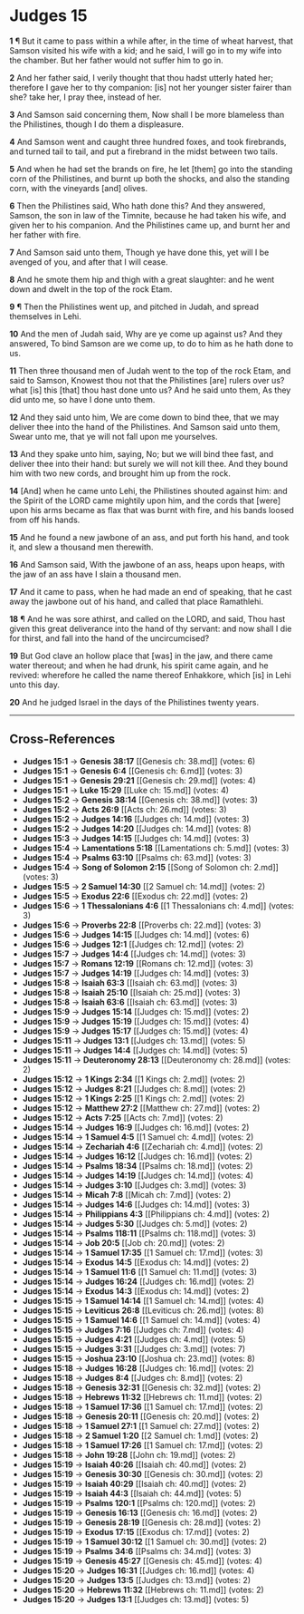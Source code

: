 # Judges 15

**1** ¶ But it came to pass within a while after, in the time of wheat harvest, that Samson visited his wife with a kid; and he said, I will go in to my wife into the chamber. But her father would not suffer him to go in.

**2** And her father said, I verily thought that thou hadst utterly hated her; therefore I gave her to thy companion: [is] not her younger sister fairer than she? take her, I pray thee, instead of her.

**3** And Samson said concerning them, Now shall I be more blameless than the Philistines, though I do them a displeasure.

**4** And Samson went and caught three hundred foxes, and took firebrands, and turned tail to tail, and put a firebrand in the midst between two tails.

**5** And when he had set the brands on fire, he let [them] go into the standing corn of the Philistines, and burnt up both the shocks, and also the standing corn, with the vineyards [and] olives.

**6** Then the Philistines said, Who hath done this? And they answered, Samson, the son in law of the Timnite, because he had taken his wife, and given her to his companion. And the Philistines came up, and burnt her and her father with fire.

**7** And Samson said unto them, Though ye have done this, yet will I be avenged of you, and after that I will cease.

**8** And he smote them hip and thigh with a great slaughter: and he went down and dwelt in the top of the rock Etam.

**9** ¶ Then the Philistines went up, and pitched in Judah, and spread themselves in Lehi.

**10** And the men of Judah said, Why are ye come up against us? And they answered, To bind Samson are we come up, to do to him as he hath done to us.

**11** Then three thousand men of Judah went to the top of the rock Etam, and said to Samson, Knowest thou not that the Philistines [are] rulers over us? what [is] this [that] thou hast done unto us? And he said unto them, As they did unto me, so have I done unto them.

**12** And they said unto him, We are come down to bind thee, that we may deliver thee into the hand of the Philistines. And Samson said unto them, Swear unto me, that ye will not fall upon me yourselves.

**13** And they spake unto him, saying, No; but we will bind thee fast, and deliver thee into their hand: but surely we will not kill thee. And they bound him with two new cords, and brought him up from the rock.

**14** [And] when he came unto Lehi, the Philistines shouted against him: and the Spirit of the LORD came mightily upon him, and the cords that [were] upon his arms became as flax that was burnt with fire, and his bands loosed from off his hands.

**15** And he found a new jawbone of an ass, and put forth his hand, and took it, and slew a thousand men therewith.

**16** And Samson said, With the jawbone of an ass, heaps upon heaps, with the jaw of an ass have I slain a thousand men.

**17** And it came to pass, when he had made an end of speaking, that he cast away the jawbone out of his hand, and called that place Ramathlehi.

**18** ¶ And he was sore athirst, and called on the LORD, and said, Thou hast given this great deliverance into the hand of thy servant: and now shall I die for thirst, and fall into the hand of the uncircumcised?

**19** But God clave an hollow place that [was] in the jaw, and there came water thereout; and when he had drunk, his spirit came again, and he revived: wherefore he called the name thereof Enhakkore, which [is] in Lehi unto this day.

**20** And he judged Israel in the days of the Philistines twenty years.

---

## Cross-References

- **Judges 15:1** → **Genesis 38:17** [[Genesis ch: 38.md]] (votes: 6)
- **Judges 15:1** → **Genesis 6:4** [[Genesis ch: 6.md]] (votes: 3)
- **Judges 15:1** → **Genesis 29:21** [[Genesis ch: 29.md]] (votes: 4)
- **Judges 15:1** → **Luke 15:29** [[Luke ch: 15.md]] (votes: 4)
- **Judges 15:2** → **Genesis 38:14** [[Genesis ch: 38.md]] (votes: 3)
- **Judges 15:2** → **Acts 26:9** [[Acts ch: 26.md]] (votes: 3)
- **Judges 15:2** → **Judges 14:16** [[Judges ch: 14.md]] (votes: 3)
- **Judges 15:2** → **Judges 14:20** [[Judges ch: 14.md]] (votes: 8)
- **Judges 15:3** → **Judges 14:15** [[Judges ch: 14.md]] (votes: 3)
- **Judges 15:4** → **Lamentations 5:18** [[Lamentations ch: 5.md]] (votes: 3)
- **Judges 15:4** → **Psalms 63:10** [[Psalms ch: 63.md]] (votes: 3)
- **Judges 15:4** → **Song of Solomon 2:15** [[Song of Solomon ch: 2.md]] (votes: 3)
- **Judges 15:5** → **2 Samuel 14:30** [[2 Samuel ch: 14.md]] (votes: 2)
- **Judges 15:5** → **Exodus 22:6** [[Exodus ch: 22.md]] (votes: 2)
- **Judges 15:6** → **1 Thessalonians 4:6** [[1 Thessalonians ch: 4.md]] (votes: 3)
- **Judges 15:6** → **Proverbs 22:8** [[Proverbs ch: 22.md]] (votes: 3)
- **Judges 15:6** → **Judges 14:15** [[Judges ch: 14.md]] (votes: 6)
- **Judges 15:6** → **Judges 12:1** [[Judges ch: 12.md]] (votes: 2)
- **Judges 15:7** → **Judges 14:4** [[Judges ch: 14.md]] (votes: 3)
- **Judges 15:7** → **Romans 12:19** [[Romans ch: 12.md]] (votes: 3)
- **Judges 15:7** → **Judges 14:19** [[Judges ch: 14.md]] (votes: 3)
- **Judges 15:8** → **Isaiah 63:3** [[Isaiah ch: 63.md]] (votes: 3)
- **Judges 15:8** → **Isaiah 25:10** [[Isaiah ch: 25.md]] (votes: 3)
- **Judges 15:8** → **Isaiah 63:6** [[Isaiah ch: 63.md]] (votes: 3)
- **Judges 15:9** → **Judges 15:14** [[Judges ch: 15.md]] (votes: 2)
- **Judges 15:9** → **Judges 15:19** [[Judges ch: 15.md]] (votes: 4)
- **Judges 15:9** → **Judges 15:17** [[Judges ch: 15.md]] (votes: 4)
- **Judges 15:11** → **Judges 13:1** [[Judges ch: 13.md]] (votes: 5)
- **Judges 15:11** → **Judges 14:4** [[Judges ch: 14.md]] (votes: 5)
- **Judges 15:11** → **Deuteronomy 28:13** [[Deuteronomy ch: 28.md]] (votes: 2)
- **Judges 15:12** → **1 Kings 2:34** [[1 Kings ch: 2.md]] (votes: 2)
- **Judges 15:12** → **Judges 8:21** [[Judges ch: 8.md]] (votes: 2)
- **Judges 15:12** → **1 Kings 2:25** [[1 Kings ch: 2.md]] (votes: 2)
- **Judges 15:12** → **Matthew 27:2** [[Matthew ch: 27.md]] (votes: 2)
- **Judges 15:12** → **Acts 7:25** [[Acts ch: 7.md]] (votes: 2)
- **Judges 15:14** → **Judges 16:9** [[Judges ch: 16.md]] (votes: 2)
- **Judges 15:14** → **1 Samuel 4:5** [[1 Samuel ch: 4.md]] (votes: 2)
- **Judges 15:14** → **Zechariah 4:6** [[Zechariah ch: 4.md]] (votes: 2)
- **Judges 15:14** → **Judges 16:12** [[Judges ch: 16.md]] (votes: 2)
- **Judges 15:14** → **Psalms 18:34** [[Psalms ch: 18.md]] (votes: 2)
- **Judges 15:14** → **Judges 14:19** [[Judges ch: 14.md]] (votes: 4)
- **Judges 15:14** → **Judges 3:10** [[Judges ch: 3.md]] (votes: 3)
- **Judges 15:14** → **Micah 7:8** [[Micah ch: 7.md]] (votes: 2)
- **Judges 15:14** → **Judges 14:6** [[Judges ch: 14.md]] (votes: 3)
- **Judges 15:14** → **Philippians 4:3** [[Philippians ch: 4.md]] (votes: 2)
- **Judges 15:14** → **Judges 5:30** [[Judges ch: 5.md]] (votes: 2)
- **Judges 15:14** → **Psalms 118:11** [[Psalms ch: 118.md]] (votes: 3)
- **Judges 15:14** → **Job 20:5** [[Job ch: 20.md]] (votes: 2)
- **Judges 15:14** → **1 Samuel 17:35** [[1 Samuel ch: 17.md]] (votes: 3)
- **Judges 15:14** → **Exodus 14:5** [[Exodus ch: 14.md]] (votes: 2)
- **Judges 15:14** → **1 Samuel 11:6** [[1 Samuel ch: 11.md]] (votes: 3)
- **Judges 15:14** → **Judges 16:24** [[Judges ch: 16.md]] (votes: 2)
- **Judges 15:14** → **Exodus 14:3** [[Exodus ch: 14.md]] (votes: 2)
- **Judges 15:15** → **1 Samuel 14:14** [[1 Samuel ch: 14.md]] (votes: 4)
- **Judges 15:15** → **Leviticus 26:8** [[Leviticus ch: 26.md]] (votes: 8)
- **Judges 15:15** → **1 Samuel 14:6** [[1 Samuel ch: 14.md]] (votes: 4)
- **Judges 15:15** → **Judges 7:16** [[Judges ch: 7.md]] (votes: 4)
- **Judges 15:15** → **Judges 4:21** [[Judges ch: 4.md]] (votes: 5)
- **Judges 15:15** → **Judges 3:31** [[Judges ch: 3.md]] (votes: 7)
- **Judges 15:15** → **Joshua 23:10** [[Joshua ch: 23.md]] (votes: 8)
- **Judges 15:18** → **Judges 16:28** [[Judges ch: 16.md]] (votes: 2)
- **Judges 15:18** → **Judges 8:4** [[Judges ch: 8.md]] (votes: 2)
- **Judges 15:18** → **Genesis 32:31** [[Genesis ch: 32.md]] (votes: 2)
- **Judges 15:18** → **Hebrews 11:32** [[Hebrews ch: 11.md]] (votes: 2)
- **Judges 15:18** → **1 Samuel 17:36** [[1 Samuel ch: 17.md]] (votes: 2)
- **Judges 15:18** → **Genesis 20:11** [[Genesis ch: 20.md]] (votes: 2)
- **Judges 15:18** → **1 Samuel 27:1** [[1 Samuel ch: 27.md]] (votes: 2)
- **Judges 15:18** → **2 Samuel 1:20** [[2 Samuel ch: 1.md]] (votes: 2)
- **Judges 15:18** → **1 Samuel 17:26** [[1 Samuel ch: 17.md]] (votes: 2)
- **Judges 15:18** → **John 19:28** [[John ch: 19.md]] (votes: 2)
- **Judges 15:19** → **Isaiah 40:26** [[Isaiah ch: 40.md]] (votes: 2)
- **Judges 15:19** → **Genesis 30:30** [[Genesis ch: 30.md]] (votes: 2)
- **Judges 15:19** → **Isaiah 40:29** [[Isaiah ch: 40.md]] (votes: 2)
- **Judges 15:19** → **Isaiah 44:3** [[Isaiah ch: 44.md]] (votes: 5)
- **Judges 15:19** → **Psalms 120:1** [[Psalms ch: 120.md]] (votes: 2)
- **Judges 15:19** → **Genesis 16:13** [[Genesis ch: 16.md]] (votes: 2)
- **Judges 15:19** → **Genesis 28:19** [[Genesis ch: 28.md]] (votes: 2)
- **Judges 15:19** → **Exodus 17:15** [[Exodus ch: 17.md]] (votes: 2)
- **Judges 15:19** → **1 Samuel 30:12** [[1 Samuel ch: 30.md]] (votes: 2)
- **Judges 15:19** → **Psalms 34:6** [[Psalms ch: 34.md]] (votes: 3)
- **Judges 15:19** → **Genesis 45:27** [[Genesis ch: 45.md]] (votes: 4)
- **Judges 15:20** → **Judges 16:31** [[Judges ch: 16.md]] (votes: 4)
- **Judges 15:20** → **Judges 13:5** [[Judges ch: 13.md]] (votes: 2)
- **Judges 15:20** → **Hebrews 11:32** [[Hebrews ch: 11.md]] (votes: 2)
- **Judges 15:20** → **Judges 13:1** [[Judges ch: 13.md]] (votes: 5)
